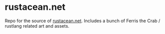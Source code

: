 # rustacean.net

Repo for the source of [rustacean.net](http://www.rustacean.net). Includes a bunch
of Ferris the Crab / rustlang related art and assets.
